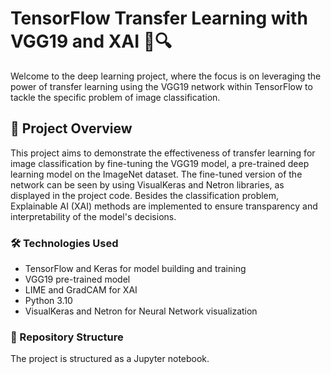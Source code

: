 # TensorFlow Transfer Learning with VGG19 and XAI 🧠🔍

Welcome to the deep learning project, where the focus is on leveraging the power of transfer learning using the VGG19 network within TensorFlow to tackle the specific problem of image classification.

## 🌟 Project Overview

This project aims to demonstrate the effectiveness of transfer learning for image classification by fine-tuning the VGG19 model, a pre-trained deep learning model on the ImageNet dataset. The fine-tuned version of the network can be seen by using VisualKeras and Netron libraries, as displayed in the project code. Besides the classification problem, Explainable AI (XAI) methods are implemented to ensure transparency and interpretability of the model's decisions.

### 🛠 Technologies Used

- TensorFlow and Keras for model building and training
- VGG19 pre-trained model
- LIME and GradCAM for XAI
- Python 3.10
- VisualKeras and Netron for Neural Network visualization

### 📁 Repository Structure
The project is structured as a Jupyter notebook. 
